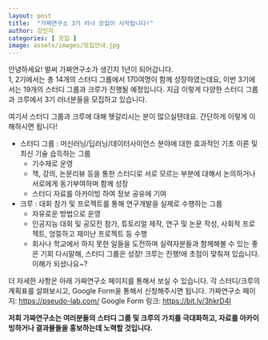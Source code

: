 ```yaml
---
layout: post
title:  "가짜연구소 3기 러너 모집이 시작됩니다!"
author: 강민지
categories: [ 모집 ]
image: assets/images/모집안내.jpg
---
```


안녕하세요! 벌써 가짜연구소가 생긴지 1년이 되어갑니다.  
1, 2기에서는 총 14개의 스터디 그룹에서 170여명이 함께 성장하였는데요, 이번 3기에서는 19개의 스터디 그룹과 크루가 진행될 예정입니다.
지금 이렇게 다양한 스터디 그룹과 크루에서 3기 러너분들을 모집하고 있습니다.

여기서 스터디 그룹과 크루에 대해 헷갈리시는 분이 많으실텐데요. 간단하게 이렇게 이해하시면 됩니다!
- 스터디 그룹 : 머신러닝/딥러닝/데이터사이언스 분야에 대한 효과적인 기초 이론 및 최신 기술 습득하는 그룹
    - 기수제로 운영
    - 책, 강의, 논문리뷰 등을 통한 스터디로 서로 모르는 부분에 대해서 논의하거나 서로에게 동기부여하며 함께 성장
    - 스터디 자료를 아카이빙 하여 정보 공유에 기여
- 크루 : 대회 참가 및 프로젝트를 통해 연구개발을 실제로 수행하는 그룹
    - 자유로운 방법으로 운영
    - 인공지능 대회 및 공모전 참가, 튜토리얼 제작, 연구 및 논문 작성, 사회적 프로젝트, 엉뚱하고 재미난 프로젝트 등 수행
    - 회사나 학교에서 하지 못한 일들을 도전하며 실력자분들과 함께해볼 수 있는 좋은 기회
다시말해, 스터디 그룹은 성장! 크루는 진행!에 초점이 맞춰져 있습니다. 이해가 되셨나요~?

더 자세한 사항은 아래 가짜연구소 페이지를 통해서 보실 수 있습니다.
각 스터디/크루의 계획표를 살펴보시고, Google Form을 통해서 신청해주시면 됩니다.
가짜연구소 페이지: https://pseudo-lab.com/
Google Form 링크: https://bit.ly/3hkrD4I

**저희 가짜연구소는 여러분들의 스터디 그룹 및 크루의 가치를 극대화하고, 자료를 아카이빙하거나 결과물들을 홍보하는데 노력할 것입니다.**
